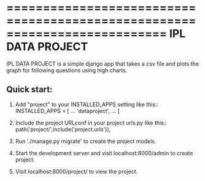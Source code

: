 ==========================================================================
			IPL DATA PROJECT
==========================================================================

IPL DATA PROJECT is a simple django app that takes a csv file and plots the graph for following questions using high charts.




Quick start:
--------------

1. Add "project" to your INSTALLED_APPS setting like this::
	INSTALLED_APPS = [
		...
		'dataproject',
		...
		]

2. Include the project URLconf in your project urls.py like this::
	path('project/',include('project.urls')),

3. Run './manage.py migrate' to create the project models.

4. Start the development server and visit localhost:8000/admin to create project.
5. Visit localhost:8000/project/ to view the project.
